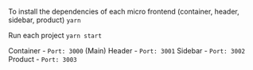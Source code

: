To install the dependencies of each micro frontend (container, header, sidebar, product) 
`yarn`

Run each project
`yarn start`

Container - `Port: 3000` (Main)
Header - `Port: 3001`
Sidebar - `Port: 3002`
Product - `Port: 3003`